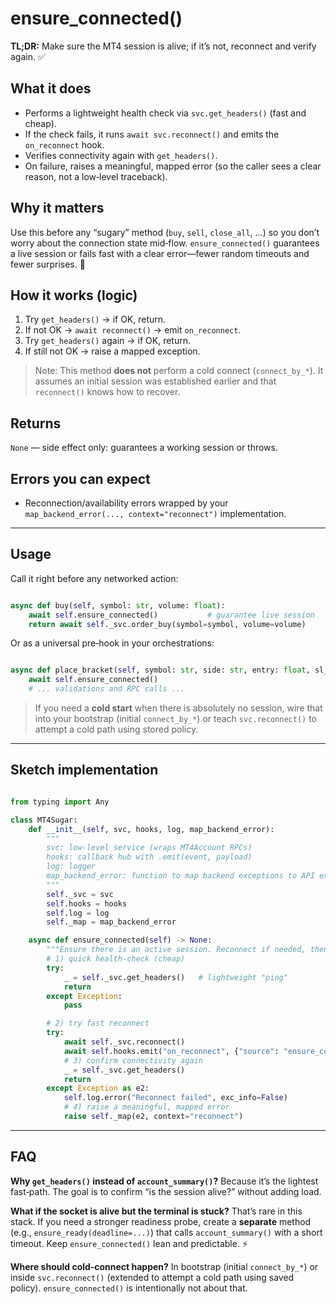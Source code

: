 # ensure_connected()

**TL;DR:** Make sure the MT4 session is alive; if it’s not, reconnect and verify again. ✅

## What it does

* Performs a lightweight health check via `svc.get_headers()` (fast and cheap).
* If the check fails, it runs `await svc.reconnect()` and emits the `on_reconnect` hook.
* Verifies connectivity again with `get_headers()`.
* On failure, raises a meaningful, mapped error (so the caller sees a clear reason, not a low‑level traceback).

## Why it matters

Use this before any “sugary” method (`buy`, `sell`, `close_all`, …) so you don’t worry about the connection state mid‑flow. `ensure_connected()` guarantees a live session or fails fast with a clear error—fewer random timeouts and fewer surprises. 🧯

## How it works (logic)

1. Try `get_headers()` → if OK, return.
2. If not OK → `await reconnect()` → emit `on_reconnect`.
3. Try `get_headers()` again → if OK, return.
4. If still not OK → raise a mapped exception.

> Note: This method **does not** perform a cold connect (`connect_by_*`). It assumes an initial session was established earlier and that `reconnect()` knows how to recover.

## Returns

`None` — side effect only: guarantees a working session or throws.

## Errors you can expect

* Reconnection/availability errors wrapped by your `map_backend_error(..., context="reconnect")` implementation.

---

## Usage

Call it right before any networked action:

```py

async def buy(self, symbol: str, volume: float):
    await self.ensure_connected()           # guarantee live session
    return await self._svc.order_buy(symbol=symbol, volume=volume)
```

Or as a universal pre‑hook in your orchestrations:

```py

async def place_bracket(self, symbol: str, side: str, entry: float, sl_pips: int, tp_pips: int):
    await self.ensure_connected()
    # ... validations and RPC calls ...
```

> If you need a **cold start** when there is absolutely no session, wire that into your bootstrap (initial `connect_by_*`) or teach `svc.reconnect()` to attempt a cold path using stored policy.

---

## Sketch implementation

```py

from typing import Any

class MT4Sugar:
    def __init__(self, svc, hooks, log, map_backend_error):
        """
        svc: low-level service (wraps MT4Account RPCs)
        hooks: callback hub with .emit(event, payload)
        log: logger
        map_backend_error: function to map backend exceptions to API exceptions
        """
        self._svc = svc
        self.hooks = hooks
        self.log = log
        self._map = map_backend_error

    async def ensure_connected(self) -> None:
        """Ensure there is an active session. Reconnect if needed, then re-check."""
        # 1) quick health-check (cheap)
        try:
            _ = self._svc.get_headers()   # lightweight "ping"
            return
        except Exception:
            pass

        # 2) try fast reconnect
        try:
            await self._svc.reconnect()
            await self.hooks.emit("on_reconnect", {"source": "ensure_connected"})
            # 3) confirm connectivity again
            _ = self._svc.get_headers()
            return
        except Exception as e2:
            self.log.error("Reconnect failed", exc_info=False)
            # 4) raise a meaningful, mapped error
            raise self._map(e2, context="reconnect")
```

---

## FAQ

**Why `get_headers()` instead of `account_summary()`?**
Because it’s the lightest fast‑path. The goal is to confirm “is the session alive?” without adding load.

**What if the socket is alive but the terminal is stuck?**
That’s rare in this stack. If you need a stronger readiness probe, create a **separate** method (e.g., `ensure_ready(deadline=...)`) that calls `account_summary()` with a short timeout. Keep `ensure_connected()` lean and predictable. ⚡

**Where should cold‑connect happen?**
In bootstrap (initial `connect_by_*`) or inside `svc.reconnect()` (extended to attempt a cold path using saved policy). `ensure_connected()` is intentionally not about that.

